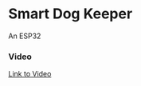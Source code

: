 # Smart Dog Keeper
An ESP32

### Video
[Link to Video](https://drive.google.com/file/d/15b8hhKyzC5s9YSoOzU1DNHmjg-PU5jmE/view?usp=sharing)
